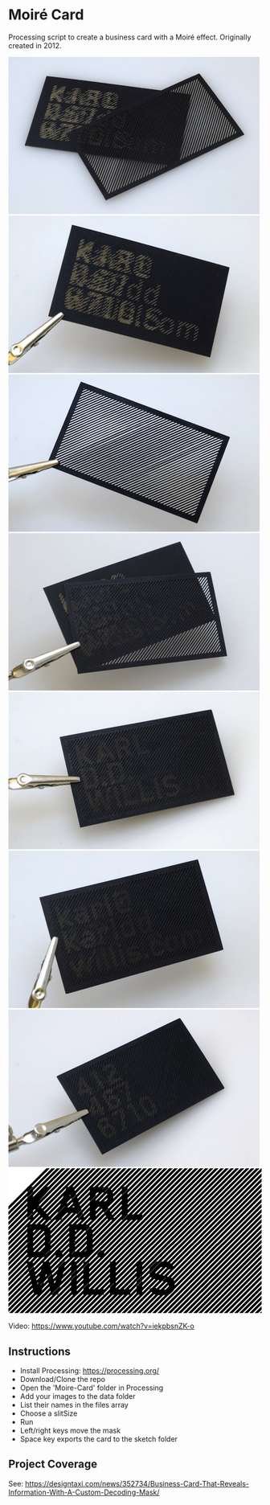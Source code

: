 # Moiré Card
Processing script to create a business card with a Moiré effect. Originally created in 2012.

![Moiré Card](/images/1.jpg)
![Moiré Card](/images/2.jpg)
![Moiré Card](/images/3.jpg)
![Moiré Card](/images/4.jpg)
![Moiré Card](/images/5.jpg)
![Moiré Card](/images/6.jpg)
![Moiré Card](/images/7.jpg)
![Moiré Card](/images/8.gif)

Video: https://www.youtube.com/watch?v=iekpbsnZK-o

## Instructions
+ Install Processing: https://processing.org/
+ Download/Clone the repo
+ Open the 'Moire-Card' folder in Processing
+ Add your images to the data folder
+ List their names in the files array
+ Choose a slitSize
+ Run
+ Left/right keys move the mask
+ Space key exports the card to the sketch folder

## Project Coverage
See: https://designtaxi.com/news/352734/Business-Card-That-Reveals-Information-With-A-Custom-Decoding-Mask/
